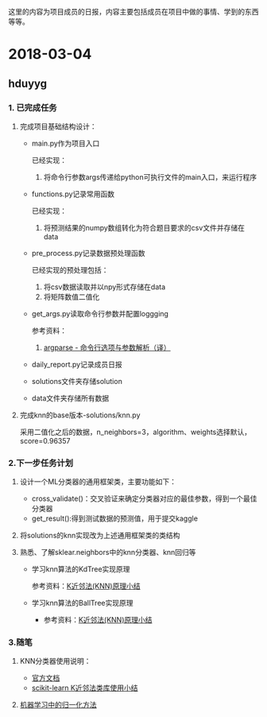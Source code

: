 这里的内容为项目成员的日报，内容主要包括成员在项目中做的事情、学到的东西等等。

# 2018-03-04

## hduyyg

### 1. 已完成任务

1. 完成项目基础结构设计：

   * main.py作为项目入口

     已经实现：

     1. 将命令行参数args传递给python可执行文件的main入口，来运行程序

   * functions.py记录常用函数

     已经实现：

     1. 将预测结果的numpy数组转化为符合题目要求的csv文件并存储在data

   * pre_process.py记录数据预处理函数

     已经实现的预处理包括：

     1. 将csv数据读取并以npy形式存储在data
     2. 将矩阵数值二值化

   * get_args.py读取命令行参数并配置loggging

     参考资料：

     1. [argparse - 命令行选项与参数解析（译）](http://blog.xiayf.cn/2013/03/30/argparse/)

   * daily_report.py记录成员日报

   * solutions文件夹存储solution

   * data文件夹存储所有数据

2. 完成knn的base版本-solutions/knn.py

   采用二值化之后的数据，n_neighbors=3，algorithm、weights选择默认，score=0.96357

### 2.下一步任务计划

1. 设计一个ML分类器的通用框架类，主要功能如下：

   - cross_validate()：交叉验证来确定分类器对应的最佳参数，得到一个最佳分类器
   - get_result():得到测试数据的预测值，用于提交kaggle

2. 将solutions的knn实现改为上述通用框架类的类结构

3. 熟悉、了解sklear.neighbors中的knn分类器、knn回归等

   - 学习knn算法的KdTree实现原理

     参考资料：<a href="http://www.cnblogs.com/pinard/p/6061661.html">[K近邻法(KNN)原理小结](http://www.cnblogs.com/pinard/p/6061661.html)</a>

   - 学习knn算法的BallTree实现原理

     - 参考资料：<a href="http://www.cnblogs.com/pinard/p/6061661.html">[K近邻法(KNN)原理小结](http://www.cnblogs.com/pinard/p/6061661.html)</a>

### 3.随笔

1. KNN分类器使用说明：

   * [官方文档](http://scikit-learn.org/stable/modules/generated/sklearn.neighbors.KNeighborsClassifier.html)
   * [scikit-learn K近邻法类库使用小结](http://www.cnblogs.com/pinard/p/6065607.html)
2. [机器学习中的归一化方法](http://blog.csdn.net/dulingtingzi/article/details/51365545)